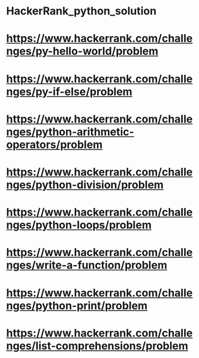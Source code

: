 # HackerRank_python_solution
# https://www.hackerrank.com/challenges/py-hello-world/problem
# https://www.hackerrank.com/challenges/py-if-else/problem
# https://www.hackerrank.com/challenges/python-arithmetic-operators/problem
# https://www.hackerrank.com/challenges/python-division/problem
# https://www.hackerrank.com/challenges/python-loops/problem
# https://www.hackerrank.com/challenges/write-a-function/problem
# https://www.hackerrank.com/challenges/python-print/problem
# https://www.hackerrank.com/challenges/list-comprehensions/problem
